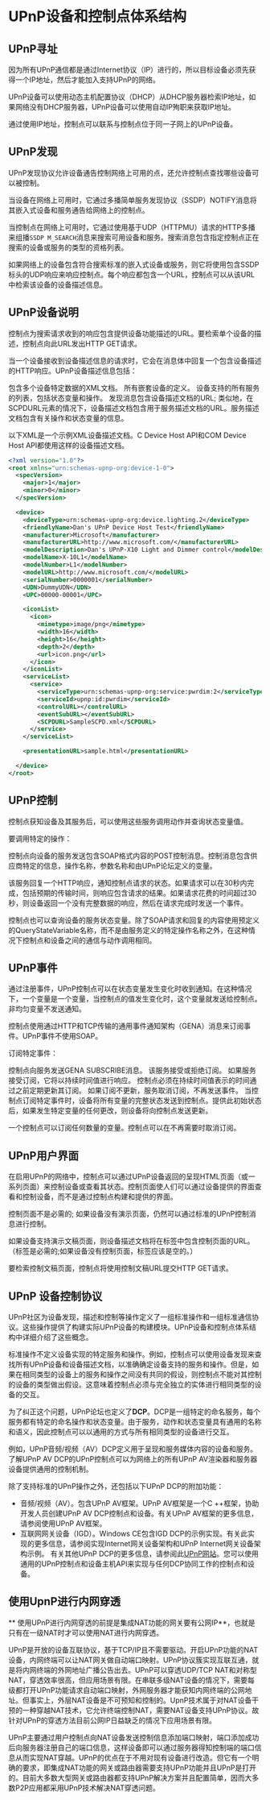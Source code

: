 # UPnP设备和控制点体系结构

## UPnP寻址
因为所有UPnP通信都是通过Internet协议（IP）进行的，所以目标设备必须先获得一个IP地址，然后才能加入支持UPnP的网络。

UPnP设备可以使用动态主机配置协议（DHCP）从DHCP服务器检索IP地址，如果网络没有DHCP服务器，UPnP设备可以使用自动IP殉职来获取IP地址。

通过使用IP地址，控制点可以联系与控制点位于同一子网上的UPnP设备。

## UPnP发现
UPnP发现协议允许设备通告控制网络上可用的点，还允许控制点查找哪些设备可以被控制。

当设备在网络上可用时，它通过多播简单服务发现协议（SSDP）NOTIFY消息将其嵌入式设备和服务通告给网络上的控制点。

当控制点在网络上可用时，它通过使用基于UDP（HTTPMU）请求的HTTP多播来组播`SSDP M_SEARCH`消息来搜索可用设备和服务。搜索消息包含指定控制点正在搜索的设备或服务的类型的资格列表。

如果网络上的设备包含符合搜索标准的嵌入式设备或服务，则它将使用包含SSDP标头的UDP响应来响应控制点。每个响应都包含一个URL，控制点可以从该URL中检索该设备的设备描述信息。

## UPnP设备说明
控制点为搜索请求收到的响应包含提供设备功能描述的URL。要检索单个设备的描述，控制点向此URL发出HTTP GET请求。

当一个设备接收到设备描述信息的请求时，它会在消息体中回复一个包含设备描述的HTTP响应。UPnP设备描述信息包括：

包含多个设备特定数据的XML文档。
所有嵌套设备的定义。
设备支持的所有服务的列表，包括状态变量和操作。
发现消息包含设备描述文档的URL; 类似地，在SCPDURL元素的情况下，设备描述文档包含用于服务描述文档的URL。服务描述文档包含有关操作和状态变量的信息。

以下XML是一个示例XML设备描述文档。C Device Host API和COM Device Host API都使用这样的设备描述文档。
```xml
<?xml version="1.0"?>
<root xmlns="urn:schemas-upnp-org:device-1-0">
  <specVersion>
    <major>1</major>
    <minor>0</minor>
  </specVersion>

  <device>
    <deviceType>urn:schemas-upnp-org:device.lighting.2</deviceType>
    <friendlyName>Dan's UPnP Device Host Test</friendlyName>
    <manufacturer>Microsoft</manufacturer>
    <manufacturerURL>http://www.microsoft.com/</manufacturerURL>
    <modelDescription>Dan's UPnP-X10 Light and Dimmer control</modelDescription>
    <modelName>X-10L1</modelName>
    <modelNumber>L1</modelNumber>
    <modelURL>http://www.microsoft.com/</modelURL>
    <serialNumber>0000001</serialNumber>
    <UDN>DummyUDN</UDN>
    <UPC>00000-00001</UPC>

    <iconList>
      <icon>
        <mimetype>image/png</mimetype>
        <width>16</width>
        <height>16</height>
        <depth>2</depth>
        <url>icon.png</url>
      </icon>
    </iconList>
    <serviceList>
      <service>
        <serviceType>urn:schemas-upnp-org:service:pwrdim:2</serviceType>
        <serviceId>upnp:id:pwrdim</serviceId>
        <controlURL></controlURL>
        <eventSubURL></eventSubURL>
        <SCPDURL>SampleSCPD.xml</SCPDURL>
      </service>
    </serviceList>

    <presentationURL>sample.html</presentationURL>

  </device>
</root>
```

## UPnP控制
控制点获知设备及其服务后，可以使用这些服务调用动作并查询状态变量值。

要调用特定的操作：

控制点向设备的服务发送包含SOAP格式内容的POST控制消息。控制消息包含供应商特定的信息，操作名称，参数名称和由UPnP论坛定义的变量。

该服务回复一个HTTP响应，通知控制点请求的状态。如果请求可以在30秒内完成，包括预期的传输时间，则响应包含请求的结果。如果请求花费的时间超过30秒，则设备返回一个没有完整数据的响应，然后在请求完成时发送一个事件。

控制点也可以查询设备的服务状态变量。除了SOAP请求和回复的内容使用预定义的QueryStateVariable名称，而不是由服务定义的特定操作名称之外，在这种情况下控制点和设备之间的通信与动作调用相同。

## UPnP事件
通过注册事件，UPnP控制点可以在状态变量发生变化时收到通知。在这种情况下，一个变量是一个变量，当控制点的值发生变化时，这个变量就发送给控制点。非均匀变量不发送通知。

控制点使用通过HTTP和TCP传输的通用事件通知架构（GENA）消息来订阅事件。UPnP事件不使用SOAP。

订阅特定事件：

控制点向服务发送GENA SUBSCRIBE消息。
该服务接受或拒绝订阅。
如果服务接受订阅，它将以持续时间值进行响应。
控制点必须在持续时间值表示的时间通过之前定期更新其订阅。
如果订阅不更新，服务取消订阅，不再发送事件。
当控制点订阅特定事件时，设备将所有变量的完整状态发送到控制点。提供此初始状态后，如果发生特定变量的任何更改，则设备将向控制点发送更新。

一个控制点可以订阅任何数量的变量。控制点可以在不再需要时取消订阅。

## UPnP用户界面
在启用UPnP的网络中，控制点可以通过UPnP设备返回的呈现HTML页面（或一系列页面）来控制设备或查看其状态。控制页面使人们可以通过设备提供的界面查看和控制设备，而不是通过控制点构建和提供的界面。

控制页面不是必需的; 如果设备没有演示页面，仍然可以通过标准的UPnP控制消息进行控制。

如果设备支持演示文稿页面，则设备描述文档将在<presentationURL>标签中包含控制页面的URL。（<presentationURL>标签是必需的;如果设备没有控制页面，标签应该是空的。）

要检索控制文稿页面，控制点将使用控制文稿URL提交HTTP GET请求。



## UPnP 设备控制协议

UPnP社区为设备发现，描述和控制等操作定义了一组标准操作和一组标准通信协议。这些操作提供了构建实际UPnP设备的构建模块。UPnP设备和控制点体系结构中详细介绍了这些概念。

标准操作不定义设备实现的特定服务和操作。例如，控制点可以使用设备发现来查找所有UPnP设备和设备描述文档，以准确确定设备支持的服务和操作。但是，如果在相同类型的设备上的服务和操作之间没有共同的假设，则控制点不能对其控制的设备的类型做出假设。这意味着控制点必须与完全独立的实体进行相同类型的设备的交互。

为了纠正这个问题，UPnP论坛也定义了**DCP**。DCP是一组特定的命名服务，每个服务都有特定的命名操作和状态变量。由于服务，动作和状态变量具有通用的名称和语义，因此控制点可以以通用的方式与所有相同类型的设备进行交互。

例如，UPnP音频/视频（AV）DCP定义用于呈现和服务媒体内容的设备和服务。了解UPnP AV DCP的UPnP控制点可以为网络上的所有UPnP AV渲染器和服务器设备提供通用的控制机制。

除了支持标准的UPnP操作之外，还包括以下UPnP DCP的附加功能：

- 音频/视频（AV）。包含UPnP AV框架。UPnP AV框架是一个C ++框架，协助开发人员创建UPnP AV DCP控制点和设备。有关UPnP AV框架的更多信息，请参阅使用UPnP AV框架。
- 互联网网关设备（IGD）。Windows CE包含IGD DCP的示例实现。有关此实现的更多信息，请参阅实现Internet网关设备架构和UPnP Internet网关设备架构示例。
  有关其他UPnP DCP的更多信息，请参阅此[UPnP网站](http://go.microsoft.com/fwlink/?linkid=11903)。您可以使用通用的UPnP控制点和设备主机API来实现与任何DCP协同工作的控制点和设备。



## 使用UpnP进行内网穿透

** 使用UPnP进行内网穿透的前提是集成NAT功能的网关要有公网IP**，也就是只有在一级NAT时才可以使用NAT进行内网穿透。

UPnP是开放的设备互联协议，基于TCP/IP且不需要驱动。开启UPnP功能的NAT设备，内网终端可以让NAT网关做自动端口映射。UPnP协议簇实现互联互通，就是将内网终端的外网地址广播公告出去。UPnP可以穿透UDP/TCP NAT和对称型NAT，穿透效率很高，但应用场景有限。在串联多级NAT设备的情况下，需要每级都打开UPnP功能请求自动端口映射，外网服务器才能获知内网终端的公网地址。但事实上，外层NAT设备是不可预知和控制的。UpnP技术属于对NAT设备干预的一种穿越NAT技术，它允许终端控制NAT，需要NAT设备支持UPnP协议。故针对UPnP的穿透方法目前公网IP日益缺乏的情况下应用场景有限。

UPnP主要通过用户控制点向NAT设备发送控制信息添加端口映射，端口添加成功后向服务器注册自己的端口信息，这样设备即可以通过服务器得知控制端的端口信息从而实现NAT穿越。UPnP的优点在于不用对现有设备进行改造。但它有一个明确的要求，即集成NAT功能的网关或路由器需要支持UPnP功能并且UPnP是打开的。目前大多数大型网关或路由器都支持UPnP解决方案并且配置简单，因而大多数P2P应用都采用UPnP技术解决NAT穿透问题。



